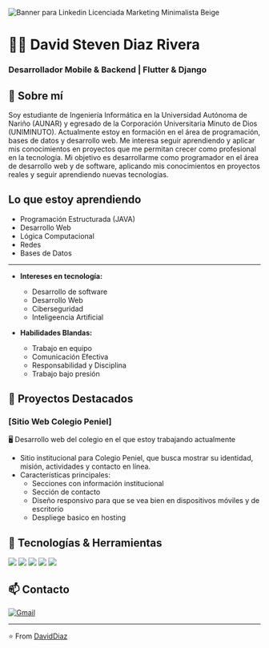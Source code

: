 ![Banner para Linkedin Licenciada Marketing Minimalista Beige](https://github.com/user-attachments/assets/4661abf2-6c2c-44d9-a65c-61e133494a95)

# 👨‍💻 David Steven Diaz Rivera
### Desarrollador Mobile & Backend | Flutter & Django

## 🚀 Sobre mí
Soy estudiante de Ingeniería Informática en la Universidad Autónoma de Nariño (AUNAR) y egresado de la Corporación Universitaria Minuto de Dios (UNIMINUTO). Actualmente estoy en formación en el área de programación, bases de datos y desarrollo web. Me interesa seguir aprendiendo y aplicar mis conocimientos en proyectos que me permitan crecer como profesional en la tecnología. Mi objetivo es desarrollarme como programador en el área de desarrollo web y de software, aplicando mis conocimientos en proyectos reales y seguir aprendiendo nuevas tecnologías.

##  Lo que estoy aprendiendo

  - Programación Estructurada (JAVA)
  - Desarrollo Web
  - Lógica Computacional
  - Redes
  - Bases de Datos
---
- **Intereses en tecnología:**
  - Desarrollo de software
  - Desarrollo Web
  - Ciberseguridad
  - Inteligeencia Artificial

- **Habilidades Blandas:**
  - Trabajo en equipo
  - Comunicación Efectiva
  - Responsabilidad y Disciplina
  - Trabajo bajo presión 

## 📱 Proyectos Destacados

### [Sitio Web Colegio Peniel]
🖥️ Desarrollo web del colegio en el que estoy trabajando actualmente
- Sitio institucional para Colegio Peniel, que busca mostrar su identidad, misión, actividades y contacto en línea.
- Características principales:
  - Secciones con información institucional
  - Sección de contacto
  - Diseño responsivo para que se vea bien en dispositivos móviles y de escritorio
  - Despliege basico en hosting

## 🔧 Tecnologías & Herramientas
![](https://img.shields.io/badge/Flutter-02569B?style=flat&logo=flutter&logoColor=white)
![](https://img.shields.io/badge/Dart-0175C2?style=flat&logo=dart&logoColor=white)
![](https://img.shields.io/badge/Django-092E20?style=flat&logo=django&logoColor=white)
![](https://img.shields.io/badge/Python-3776AB?style=flat&logo=python&logoColor=white)
![](https://img.shields.io/badge/PostgreSQL-316192?style=flat&logo=postgresql&logoColor=white)

## 📫 Contacto
[![Gmail](https://img.shields.io/badge/Gmail-D14836?style=for-the-badge&logo=gmail&logoColor=white)](mailto:davidsdrivera.dsdr@gmail.com)

---
⭐️ From [DavidDiaz](https://github.com/DavidSt20)

